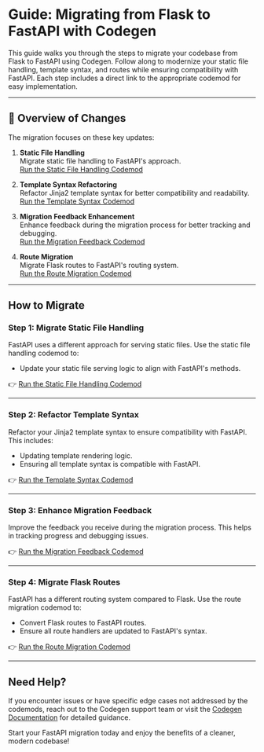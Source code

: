 # Guide: Migrating from Flask to FastAPI with Codegen

This guide walks you through the steps to migrate your codebase from Flask to FastAPI using Codegen. Follow along to modernize your static file handling, template syntax, and routes while ensuring compatibility with FastAPI. Each step includes a direct link to the appropriate codemod for easy implementation.

---

## 🎉 Overview of Changes

The migration focuses on these key updates:

1. **Static File Handling**  
   Migrate static file handling to FastAPI's approach.  
   [Run the Static File Handling Codemod](https://www.codegen.sh/search/6752?skillType=codemod)

2. **Template Syntax Refactoring**  
   Refactor Jinja2 template syntax for better compatibility and readability.  
   [Run the Template Syntax Codemod](https://www.codegen.sh/search/6750?skillType=codemod)

3. **Migration Feedback Enhancement**  
   Enhance feedback during the migration process for better tracking and debugging.  
   [Run the Migration Feedback Codemod](https://www.codegen.sh/search/6698?skillType=codemod)

4. **Route Migration**  
   Migrate Flask routes to FastAPI's routing system.  
   [Run the Route Migration Codemod](https://www.codegen.sh/search/6699?skillType=codemod)

---

## How to Migrate

### Step 1: Migrate Static File Handling

FastAPI uses a different approach for serving static files. Use the static file handling codemod to:

- Update your static file serving logic to align with FastAPI's methods.

👉 [Run the Static File Handling Codemod](https://www.codegen.sh/search/6752?skillType=codemod)

---

### Step 2: Refactor Template Syntax

Refactor your Jinja2 template syntax to ensure compatibility with FastAPI. This includes:

- Updating template rendering logic.
- Ensuring all template syntax is compatible with FastAPI.

👉 [Run the Template Syntax Codemod](https://www.codegen.sh/search/6750?skillType=codemod)

---

### Step 3: Enhance Migration Feedback

Improve the feedback you receive during the migration process. This helps in tracking progress and debugging issues.

👉 [Run the Migration Feedback Codemod](https://www.codegen.sh/search/6698?skillType=codemod)

---

### Step 4: Migrate Flask Routes

FastAPI has a different routing system compared to Flask. Use the route migration codemod to:

- Convert Flask routes to FastAPI routes.
- Ensure all route handlers are updated to FastAPI's syntax.

👉 [Run the Route Migration Codemod](https://www.codegen.sh/search/6699?skillType=codemod)

---

## Need Help?

If you encounter issues or have specific edge cases not addressed by the codemods, reach out to the Codegen support team or visit the [Codegen Documentation](https://www.codegen.sh/docs) for detailed guidance.

Start your FastAPI migration today and enjoy the benefits of a cleaner, modern codebase!
